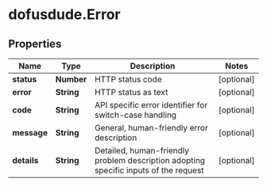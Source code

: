 # dofusdude.Error

## Properties

Name | Type | Description | Notes
------------ | ------------- | ------------- | -------------
**status** | **Number** | HTTP status code | [optional] 
**error** | **String** | HTTP status as text | [optional] 
**code** | **String** | API specific error identifier for switch-case handling | [optional] 
**message** | **String** | General, human-friendly error description | [optional] 
**details** | **String** | Detailed, human-friendly problem description adopting specific inputs of the request | [optional] 



